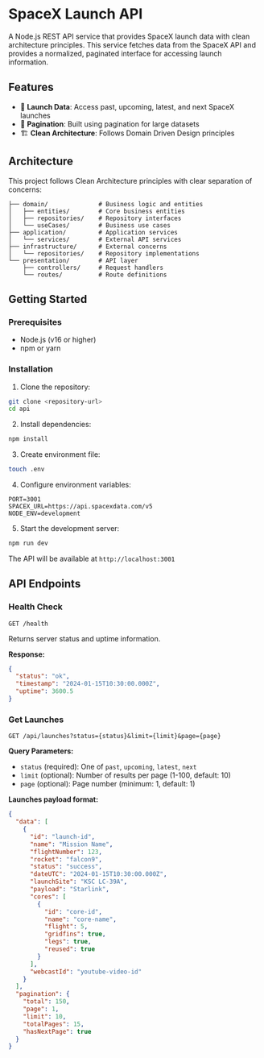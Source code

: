 # SpaceX Launch API

A Node.js REST API service that provides SpaceX launch data with clean architecture principles. This service fetches data from the SpaceX API and provides a normalized, paginated interface for accessing launch information.

## Features

- 🚀 **Launch Data**: Access past, upcoming, latest, and next SpaceX launches
- 📄 **Pagination**: Built using pagination for large datasets
- 🏗️ **Clean Architecture**: Follows Domain Driven Design principles

## Architecture

This project follows Clean Architecture principles with clear separation of concerns:

```
├── domain/              # Business logic and entities
│   ├── entities/        # Core business entities
│   ├── repositories/    # Repository interfaces
│   └── useCases/        # Business use cases
├── application/         # Application services
│   └── services/        # External API services
├── infrastructure/      # External concerns
│   └── repositories/    # Repository implementations
└── presentation/        # API layer
    ├── controllers/     # Request handlers
    └── routes/          # Route definitions
```

## Getting Started

### Prerequisites

- Node.js (v16 or higher)
- npm or yarn

### Installation

1. Clone the repository:

```bash
git clone <repository-url>
cd api
```

2. Install dependencies:

```bash
npm install
```

3. Create environment file:

```bash
touch .env
```

4. Configure environment variables:

```env
PORT=3001
SPACEX_URL=https://api.spacexdata.com/v5
NODE_ENV=development
```

5. Start the development server:

```bash
npm run dev
```

The API will be available at `http://localhost:3001`

## API Endpoints

### Health Check

```
GET /health
```

Returns server status and uptime information.

**Response:**

```json
{
  "status": "ok",
  "timestamp": "2024-01-15T10:30:00.000Z",
  "uptime": 3600.5
}
```

### Get Launches

```
GET /api/launches?status={status}&limit={limit}&page={page}
```

**Query Parameters:**

- `status` (required): One of `past`, `upcoming`, `latest`, `next`
- `limit` (optional): Number of results per page (1-100, default: 10)
- `page` (optional): Page number (minimum: 1, default: 1)

**Launches payload format:**

```json
{
  "data": [
    {
      "id": "launch-id",
      "name": "Mission Name",
      "flightNumber": 123,
      "rocket": "falcon9",
      "status": "success",
      "dateUTC": "2024-01-15T10:30:00.000Z",
      "launchSite": "KSC LC-39A",
      "payload": "Starlink",
      "cores": [
        {
          "id": "core-id",
          "name": "core-name",
          "flight": 5,
          "gridfins": true,
          "legs": true,
          "reused": true
        }
      ],
      "webcastId": "youtube-video-id"
    }
  ],
  "pagination": {
    "total": 150,
    "page": 1,
    "limit": 10,
    "totalPages": 15,
    "hasNextPage": true
  }
}
```
